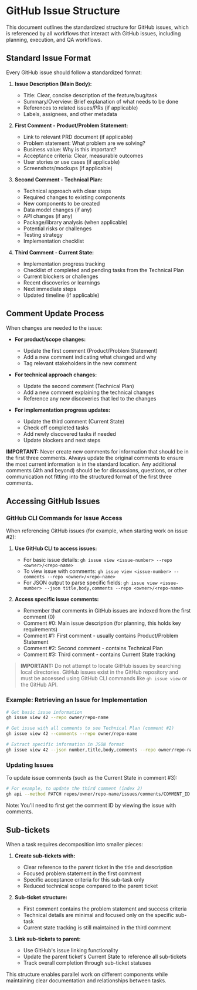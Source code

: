 # GitHub Issue Structure

This document outlines the standardized structure for GitHub issues, which is referenced by all workflows that interact with GitHub issues, including planning, execution, and QA workflows.

## Standard Issue Format

Every GitHub issue should follow a standardized format:

1. **Issue Description (Main Body):**
   - Title: Clear, concise description of the feature/bug/task
   - Summary/Overview: Brief explanation of what needs to be done
   - References to related issues/PRs (if applicable)
   - Labels, assignees, and other metadata

2. **First Comment - Product/Problem Statement:**
   - Link to relevant PRD document (if applicable)
   - Problem statement: What problem are we solving?
   - Business value: Why is this important?
   - Acceptance criteria: Clear, measurable outcomes
   - User stories or use cases (if applicable)
   - Screenshots/mockups (if applicable)

3. **Second Comment - Technical Plan:**
   - Technical approach with clear steps
   - Required changes to existing components
   - New components to be created
   - Data model changes (if any)
   - API changes (if any)
   - Package/library analysis (when applicable)
   - Potential risks or challenges
   - Testing strategy
   - Implementation checklist

4. **Third Comment - Current State:**
   - Implementation progress tracking
   - Checklist of completed and pending tasks from the Technical Plan
   - Current blockers or challenges
   - Recent discoveries or learnings
   - Next immediate steps
   - Updated timeline (if applicable)

## Comment Update Process

When changes are needed to the issue:

- **For product/scope changes:**
  - Update the first comment (Product/Problem Statement)
  - Add a new comment indicating what changed and why
  - Tag relevant stakeholders in the new comment

- **For technical approach changes:**
  - Update the second comment (Technical Plan)
  - Add a new comment explaining the technical changes
  - Reference any new discoveries that led to the changes

- **For implementation progress updates:**
  - Update the third comment (Current State)
  - Check off completed tasks
  - Add newly discovered tasks if needed
  - Update blockers and next steps

**IMPORTANT:** Never create new comments for information that should be in the first three comments. Always update the original comments to ensure the most current information is in the standard location. Any additional comments (4th and beyond) should be for discussions, questions, or other communication not fitting into the structured format of the first three comments.

## Accessing GitHub Issues

### GitHub CLI Commands for Issue Access

When referencing GitHub issues (for example, when starting work on issue #2):

1. **Use GitHub CLI to access issues:**
   - For basic issue details: `gh issue view <issue-number> --repo <owner>/<repo-name>`
   - To view issue with comments: `gh issue view <issue-number> --comments --repo <owner>/<repo-name>`
   - For JSON output to parse specific fields: `gh issue view <issue-number> --json title,body,comments --repo <owner>/<repo-name>`

2. **Access specific issue comments:**
   - Remember that comments in GitHub issues are indexed from the first comment (0)
   - Comment #0: Main issue description (for planning, this holds key requirements)
   - Comment #1: First comment - usually contains Product/Problem Statement
   - Comment #2: Second comment - contains Technical Plan
   - Comment #3: Third comment - contains Current State tracking

> **IMPORTANT:** Do not attempt to locate GitHub issues by searching local directories. GitHub issues exist in the GitHub repository and must be accessed using GitHub CLI commands like `gh issue view` or the GitHub API.

### Example: Retrieving an Issue for Implementation

```bash
# Get basic issue information
gh issue view 42 --repo owner/repo-name

# Get issue with all comments to see Technical Plan (comment #2)
gh issue view 42 --comments --repo owner/repo-name

# Extract specific information in JSON format
gh issue view 42 --json number,title,body,comments --repo owner/repo-name
```

### Updating Issues

To update issue comments (such as the Current State in comment #3):

```bash
# For example, to update the third comment (index 2)
gh api --method PATCH repos/owner/repo-name/issues/comments/COMMENT_ID -f body="Updated comment content"
```

Note: You'll need to first get the comment ID by viewing the issue with comments.

## Sub-tickets

When a task requires decomposition into smaller pieces:

1. **Create sub-tickets with:**
   - Clear reference to the parent ticket in the title and description
   - Focused problem statement in the first comment
   - Specific acceptance criteria for this sub-task only
   - Reduced technical scope compared to the parent ticket

2. **Sub-ticket structure:**
   - First comment contains the problem statement and success criteria
   - Technical details are minimal and focused only on the specific sub-task
   - Current state tracking is still maintained in the third comment

3. **Link sub-tickets to parent:**
   - Use GitHub's issue linking functionality
   - Update the parent ticket's Current State to reference all sub-tickets
   - Track overall completion through sub-ticket statuses

This structure enables parallel work on different components while maintaining clear documentation and relationships between tasks.
